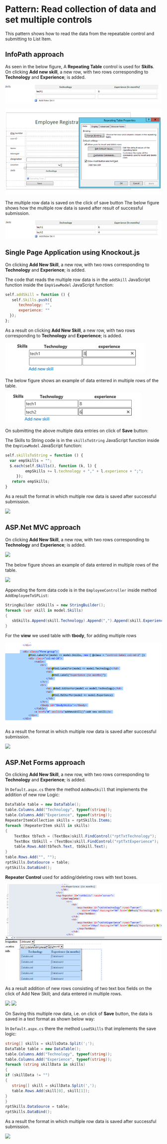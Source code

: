 # Pattern: Read collection of data and set multiple controls #
This pattern shows how to read the data from the repeatable control and submitting to List Item.

## InfoPath approach ##
As seen in the below figure, A **Repeating Table** control is used for **Skills**.  
On clicking **Add new skill**, a new row, with two rows corresponding to **Technology** and **Experience**; is added. 

![](images/IP/P7_AddNewRow.png)  


![](images/IP/P7_RepeatTablesAdditionDeletion.png)

The multiple row data is saved on the click of save button 
The below figure shows how the multiple row data is saved after result of successful submission.

![](images/IP/P7_MultipleRowDataSave.png)

## Single Page Application using Knockout.js ##
On clicking **Add New Skill**, a new row, with two rows corresponding to **Technology** and **Experience**; is added.  

The code that reads the multiple row data is in the `addSkill` JavaScript function inside the `EmpViewModel` JavaScript function:

```JavaScript  
self.addSkill = function () {
   self.Skills.push({
	  technology: "",
	  experience: ""
  });
};
```  

As a result on clicking **Add New Skill**, a new row, with two rows corresponding to **Technology** and **Experience**; is added.  

![](images/KO/P7_AddNewRow.png)

The below figure shows an example of data entered in multiple rows of the table.  

![](images/KO/P7_EnterDataInMultipleRows.png)

On submitting the above multiple data entries on click of **Save** button:  

The Skills to String code is in the `skillsToString` JavaScript function inside the `EmpViewModel` JavaScript function:

```JavaScript 
self.skillsToString = function () {
  var empSkills = "";
  $.each(self.Skills(), function (k, l) {
	     empSkills += l.technology + "," + l.experience + ";";
     });
   return empSkills; 
}
```

As a result the format in which multiple row data is saved after successful submission.

[formatOfMultipleDataSaved]: images/KO/P7_FormatOfMultipleDataSaved.png

![][formatOfMultipleDataSaved]


## ASP.Net MVC approach ##
On clicking **Add New Skill**, a new row, with two rows corresponding to **Technology** and **Experience**; is added. 

[addNewRow]: images/Forms/P7_AddNewRow.png

![][addNewRow]

The below figure shows an example of data entered in multiple rows of the table.

[enterDataInMultipleRows]: images/Forms/P7_EnterDataInMultipleRows.png

![][enterDataInMultipleRows]


Appending the form data code is in the `EmployeeController` inside method `AddEmployeeToSPList`:

```C#
StringBuilder sbSkills = new StringBuilder();
foreach (var skill in model.Skills)
{         
   sbSkills.Append(skill.Technology).Append(",").Append(skill.Experience).Append(";"); 
}
```

For the **view** we used  table with **tbody**,  for adding multiple rows

![](images/MVC/P7_TableAndHyperlinkControl.png)

As a result the format in which multiple row data is saved after successful submission.

![][formatOfMultipleDataSaved]


## ASP.Net Forms approach ##
On clicking **Add New Skill**, a new row, with two rows corresponding to **Technology** and **Experience**; is added.

In `Default.aspx.cs` there the method `AddNewSkill` that implements the addition of new row Logic:

```C#
DataTable table = new DataTable();
table.Columns.Add("Technology", typeof(string));
table.Columns.Add("Experience", typeof(string));
RepeaterItemCollection skills = rptSkills.Items;
foreach (RepeaterItem skill in skills)
{
	TextBox tbTech = (TextBox)skill.FindControl("rptTxtTechnology");
	TextBox tbSkill = (TextBox)skill.FindControl("rptTxtExperience");
	table.Rows.Add(tbTech.Text, tbSkill.Text);
}
table.Rows.Add("", "");
rptSkills.DataSource = table;
rptSkills.DataBind();
```

**Repeater Control** used for adding/deleting rows with text boxes.

![](images/Forms/P7_UpdatePanelAndRepeaterControls.png)

As a result addition of new rows consisting of two text box fields on the click of Add New Skill; and data entered in multiple rows.

![][addNewRow]
![][enterDataInMultipleRows]

On Saving this multiple row data, i.e. on click of **Save** button, the data is saved in a text format as shown below way:

In `Default.aspx.cs` there the method `LoadSkills` that implements the save logic:

```C#
string[] skills = skillsData.Split(';');
DataTable table = new DataTable();
table.Columns.Add("Technology", typeof(string));
table.Columns.Add("Experience", typeof(string));
foreach (string skillData in skills)
{
if (skillData != "")
{
   string[] skill = skillData.Split(',');
   table.Rows.Add(skill[0], skill[1]);
}
}
rptSkills.DataSource = table;
rptSkills.DataBind();
```
As a result the format in which multiple row data is saved after successful submission.

![][formatOfMultipleDataSaved]
